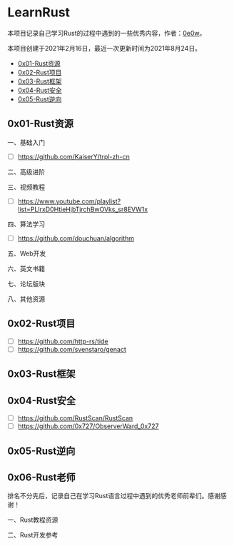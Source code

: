 # LearnRust

本项目记录自己学习Rust的过程中遇到的一些优秀内容，作者：[0e0w](https://github.com/0e0w/LearnRust)。

本项目创建于2021年2月16日，最近一次更新时间为2021年8月24日。

- [0x01-Rust资源]()
- [0x02-Rust项目]()
- [0x03-Rust框架]()
- [0x04-Rust安全]()
- [0x05-Rust逆向]()

## 0x01-Rust资源

一、基础入门
- [ ] https://github.com/KaiserY/trpl-zh-cn

二、高级进阶

三、视频教程
- [ ] https://www.youtube.com/playlist?list=PLlrxD0HtieHjbTjrchBwOVks_sr8EVW1x

四、算法学习
- [ ] https://github.com/douchuan/algorithm

五、Web开发

六、英文书籍

七、论坛版块

八、其他资源

## 0x02-Rust项目

- [ ] https://github.com/http-rs/tide
- [ ] https://github.com/svenstaro/genact

## 0x03-Rust框架

## 0x04-Rust安全

- [ ] https://github.com/RustScan/RustScan
- [ ] https://github.com/0x727/ObserverWard_0x727

## 0x05-Rust逆向

## 0x06-Rust老师

排名不分先后，记录自己在学习Rust语言过程中遇到的优秀老师前辈们。感谢感谢！

一、Rust教程资源

二、Rust开发参考
